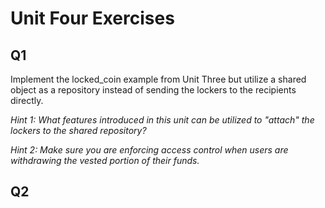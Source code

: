 # Unit Four Exercises

## Q1  

Implement the locked_coin example from Unit Three but utilize a shared object as a repository instead of sending the lockers to the recipients directly. 

*Hint 1: What features introduced in this unit can be utilized to "attach" the lockers to the shared repository?*

*Hint 2: Make sure you are enforcing access control when users are withdrawing the vested portion of their funds.*

## Q2